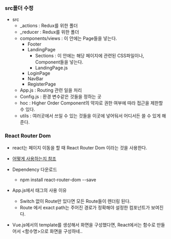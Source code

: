 ### src폴더 수정

- src
  - \_actions : Redux를 위한 폴더
  - \_reducer : Redux를 위한 폴더
  - components/views : 이 안에는 Page들을 넣는다.
    - Footer
    - LandingPage
      - Sections : 이 안에는 해당 페이지에 관련된 CSS파일이나, Component들을 넣는다.
      - LandingPage.js
    - LoginPage
    - NavBar
    - RegisterPage
  - App.js : Routing 관련 일을 처리
  - Config.js : 환경 변수같은 것들을 정하는 곳
  - hoc : Higher Order Component의 약자로 권한 여부에 따라 접근을 제한할 수 있다.
  - utils : 여러곳에서 쓰일 수 있는 것들을 이곳에 넣어둬서 어디서든 쓸 수 있게 해준다.

### React Router Dom

- react는 페이지 이동을 할 때 React Router Dom 이라는 것을 사용한다.
- [어떻게 사용하는지 참조](https://reactrouter.com/web/example/basic)
- Dependency 다운로드

  - npm install react-router-dom --save

- App.js에서 <Switch> 태그의 사용 이유
  - Switch 없이 Route만 있다면 모든 Route들이 렌더링 된다.
  - Route 에서 exact path는 주어진 경로가 정확해야 설정한 컴포넌트가 보여진다.
- Vue.js에서의 template를 생성해서 화면을 구성했다면, React에서는 함수로 만들어서 <함수명>으로 화면을 구성하네..

